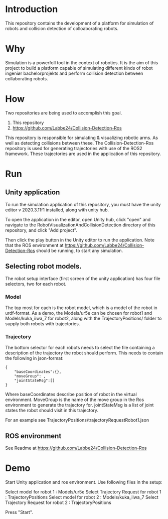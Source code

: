 # Introduction 
This repository contains the development of a platform for simulation of robots and collision detection of colloaborating robots. 

# Why
Simulation is a powerfoll tool in the context of robotics. It is the aim of this project to build a platform capable of simulating different kinds of robot ingeniør bachelorprojekts and perform collision detection between collaborating robots.

# How
Two repositories are being used to accomplish this goal. 
1. This repository
2. https://github.com/Labbe24/Collision-Detection-Ros

This repository is responsible for simulating & visualizing robotic arms. As well as detecting collisions between these. The Collision-Detection-Ros repository is used for generating trajectories with use of the ROS2 framework. These trajectories are used in the application of this repository.


# Run
## Unity application
To run the simulation application of this repository, you must have the unity editor v 2020.3.11f1 installed, along with unity hub.

To open the application in the editor, open Unity hub, click "open" and navigate to the RobotVisualizationAndCollisionDetection directory of this repository, and click "Add project".

Then click the play button in the Unity editor to run the application.
Note that the ROS environment at https://github.com/Labbe24/Collision-Detection-Ros should be running, to start any simulation.

## Selecting robot models.

The robot setup interface (first screen of the unity application) has four file selectors, two for each robot.
### Model
The top most for each is the robot model, which is a model of the robot in urdf-format. As a demo, the Models/ur5e can be chosen for robot1 and Models/kuka_iiwa_7 for robot2, along with the TrajectoryPositions/ folder to supply both robots with trajectories.

### Trajectory
The bottom selector for each robots needs to select the file containing a description of the trajectory the robot should perform. This needs to contain the following in json-format:
```
{
	"baseCoordinates":{},
	"moveGroup": ,
	"jointStateMsg":[]
}
```
Where baseCoordinates describe position of robot in the virtual environment.
MoveGroup is the name of the move group in the Ros environment to generate the trajectory for.
jointStateMsg is a list of joint states the robot should visit in this trajectory.

For an example see 
TrajectoryPositions/trajectoryRequestRobot1.json

## ROS environment
See Readme at https://github.com/Labbe24/Collision-Detection-Ros

# Demo
Start Unity application and ros environment.
Use following files in the setup:

Select model for robot 1 : Models/ur5e
Select Trajectory Request for robot 1 : TrajectoryPositions
Select model for robot 2 : Models/kuka_iiwa_7
Select Trajectory Request for robot 2 : TrajectoryPositions

Press "Start".
